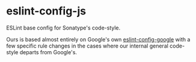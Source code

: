 # eslint-config-js

ESLint base config for Sonatype's code-style.

Ours is based almost entirely on Google's own [eslint-config-google](https://github.com/google/eslint-config-google)
with a few specific rule changes in the cases where our internal general code-style departs from Google's.
